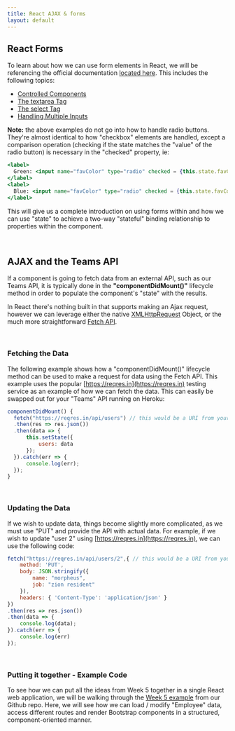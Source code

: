```yaml
---
title: React AJAX & forms
layout: default
---
```


## React Forms

To learn about how we can use form elements in React, we will be referencing the official documentation [located here](https://reactjs.org/docs/forms.html).  This includes the following topics:

* [Controlled Components](https://reactjs.org/docs/forms.html#controlled-components)
* [The textarea Tag](https://reactjs.org/docs/forms.html#the-textarea-tag)
* [The select Tag](https://reactjs.org/docs/forms.html#the-select-tag)
* [Handling Multiple Inputs](https://reactjs.org/docs/forms.html#handling-multiple-inputs)

**Note:** the above examples do not go into how to handle radio buttons.  They're almost identical to how "checkbox" elements are handled, except a comparison operation (checking if the state matches the "value" of the radio button) is necessary in the "checked" property, ie:

```jsx
<label>
  Green: <input name="favColor" type="radio" checked = {this.state.favColor === "green"} value="green" onChange {this.handleInputChange} />
</label>
<label>
  Blue: <input name="favColor" type="radio" checked = {this.state.favColor === "blue"} value="blue" onChange {this.handleInputChange} />
</label>
```

This will give us a complete introduction on using forms within and how we can use "state" to achieve a two-way "stateful" binding relationship to properties within the component.

<br>

## AJAX and the Teams API

If a component is going to fetch data from an external API, such as our Teams API, it is typically done in the **"componentDidMount()"** lifecycle method in order to populate the component's "state" with the results.  

In React there's nothing built in that supports making an Ajax request, however we can leverage either the native [XMLHttpRequest](https://developer.mozilla.org/en-US/docs/Web/API/XMLHttpRequest) Object, or the much more straightforward [Fetch API](https://developer.mozilla.org/en-US/docs/Web/API/Fetch_API).  

<br>

### Fetching the Data

The following example shows how a "componentDidMount()" lifecycle method can be used to make a request for data using the Fetch API.  This example uses the popular [https://reqres.in](https://reqres.in) testing service as an example of how we can fetch the data.  This can easily be swapped out for your "Teams" API running on Heroku:

```javascript
componentDidMount() {
  fetch("https://reqres.in/api/users") // this would be a URI from your "Teams API"
  .then(res => res.json())
  .then(data => {
      this.setState({ 
          users: data 
      });
  }).catch(err => {
      console.log(err);
  });
}
```

<br>

### Updating the Data

If we wish to update data, things become slightly more complicated, as we must use "PUT" and provide the API with actual data.  For example, if we wish to update "user 2" using [https://reqres.in](https://reqres.in), we can use the following code:

```javascript
fetch("https://reqres.in/api/users/2",{ // this would be a URI from your "Teams API"
    method: 'PUT',
    body: JSON.stringify({
        name: "morpheus",
        job: "zion resident"
    }),
    headers: { 'Content-Type': 'application/json' } 
})
.then(res => res.json())
.then(data => {
    console.log(data);
}).catch(err => {
    console.log(err)
});
```

<br>

### Putting it together - Example Code

To see how we can put all the ideas from Week 5 together in a single React web application, we will be walking through the [Week 5 example](https://github.com/sictweb/web422/tree/master/Code%20Examples/week5) from our Github repo.  Here, we will see how we can load / modify "Employee" data, access different routes and render Bootstrap components in a structured, component-oriented manner.

<br>

